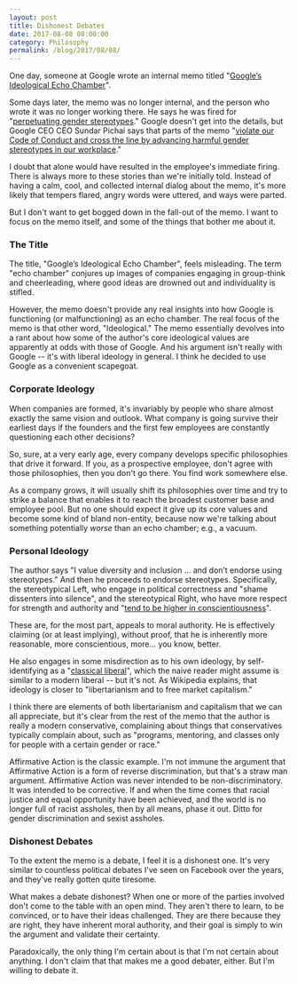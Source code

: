 ```yaml
---
layout: post
title: Dishonest Debates
date: 2017-08-08 08:00:00
category: Philosophy
permalink: /blog/2017/08/08/
---
```


One day, someone at Google wrote an internal memo titled
"[Google’s Ideological Echo Chamber](https://assets.documentcloud.org/documents/3914586/Googles-Ideological-Echo-Chamber.pdf)".

Some days later, the memo was no longer internal, and the person who wrote it was no longer working there.  He says
he was fired for "[perpetuating gender stereotypes](http://www.newsweek.com/who-james-damore-alt-right-furious-after-google-fires-engineer-over-anti-647716)."
Google doesn't get into the details, but Google CEO CEO Sundar Pichai says
that parts of the memo "[violate our Code of Conduct and cross the line by advancing harmful gender stereotypes in our
workplace](https://www.blog.google/topics/diversity/note-employees-ceo-sundar-pichai/)."

I doubt that alone would have resulted in the employee's immediate firing.  There is always more to these
stories than we're initially told.  Instead of having a calm, cool, and collected internal dialog about the memo,
it's more likely that tempers flared, angry words were uttered, and ways were parted.

But I don't want to get bogged down in the fall-out of the memo.  I want to focus on the memo itself, and some of the
things that bother me about it.

### The Title

The title, "Google’s Ideological Echo Chamber", feels misleading.  The term "echo chamber" conjures up
images of companies engaging in group-think and cheerleading, where good ideas are drowned out and individuality is
stifled.

However, the memo doesn't provide any real insights into how Google is functioning (or malfunctioning) as an echo
chamber.  The real focus of the memo is that other word, "Ideological."  The memo essentially devolves into a rant
about how some of the author's core ideological values are apparently at odds with those of Google.  And his argument
isn't really with Google -- it's with liberal ideology in general.  I think he decided to use Google as a convenient
scapegoat.

### Corporate Ideology

When companies are formed, it's invariably by people who share almost exactly the same vision and outlook.
What company is going survive their earliest days if the founders and the first few employees are constantly
questioning each other decisions?

So, sure, at a very early age, every company develops specific philosophies that drive it forward.  If you, as a
prospective employee, don't agree with those philosophies, then you don't go there.  You find work somewhere else.

As a company grows, it will usually shift its philosophies over time and try to strike a balance that enables it to
reach the broadest customer base and employee pool.  But no one should expect it give up its core values and become
some kind of bland non-entity, because now we're talking about something potentially *worse* than an echo chamber; e.g.,
a vacuum.

### Personal Ideology

The author says "I value diversity and inclusion ... and don’t endorse using stereotypes."  And then he proceeds
to endorse stereotypes.  Specifically, the stereotypical Left, who engage in political correctness and "shame
dissenters into silence", and the stereotypical Right, who have more respect for strength and authority and
"[tend to be higher in conscientiousness](https://www.chicagoreader.com/Bleader/archives/2011/08/18/4462041-liberals-conservatives-and-personality-traits)".

These are, for the most part, appeals to moral authority.  He is effectively claiming (or at least implying),
without proof, that he is inherently more reasonable, more conscientious, more... you know, better.

He also engages in some misdirection as to his own ideology, by self-identifying as a "[classical liberal](https://en.wikipedia.org/wiki/Classical_liberalism)",
which the naive reader might assume is similar to a modern liberal -- but it's not.  As Wikipedia explains, that
ideology is closer to "libertarianism and to free market capitalism."

I think there are elements of both libertarianism and capitalism that we can all appreciate, but it's clear from the
rest of the memo that the author is really a modern conservative, complaining about things that conservatives typically
complain about, such as "programs, mentoring, and classes only for people with a certain gender or race."

Affirmative Action is the classic example.  I'm not immune the argument that Affirmative Action is a form of reverse
discrimination, but that's a straw man argument.  Affirmative Action was never intended to be non-discriminatory.  It
was intended to be corrective.  If and when the time comes that racial justice and equal opportunity have been achieved,
and the world is no longer full of racist assholes, then by all means, phase it out.  Ditto for gender discrimination
and sexist assholes.

### Dishonest Debates

To the extent the memo is a debate, I feel it is a dishonest one.  It's very similar to countless political debates
I've seen on Facebook over the years, and they've really gotten quite tiresome.

What makes a debate dishonest?  When one or more of the parties involved don't come to the table with an open mind.
They aren't there to learn, to be convinced, or to have their ideas challenged.  They are there because they are right,
they have inherent moral authority, and their goal is simply to win the argument and validate their certainty.

Paradoxically, the only thing I'm certain about is that I'm not certain about anything.  I don't claim that that
makes me a good debater, either.  But I'm willing to debate it.
